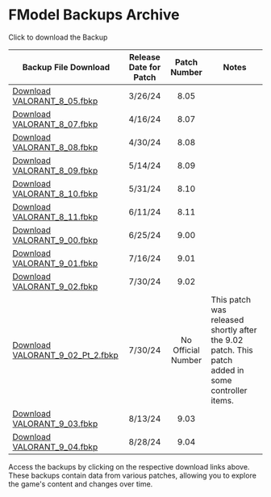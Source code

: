 # FModel Backups Archive

Click to download the Backup

| Backup File Download                                                                                                                       | Release Date for Patch |    Patch Number    | Notes                                                                                            |
| ------------------------------------------------------------------------------------------------------------------------------------------ | :--------------------: | :----------------: | ------------------------------------------------------------------------------------------------ |
| [Download VALORANT_8_05.fbkp](https://github.com/RogueMew/VALORANT-Datamining/raw/main/FModel%20Backups/Data/VALORANT_8_05.fbkp)           |        3/26/24         |        8.05        |
| [Download VALORANT_8_07.fbkp](https://github.com/RogueMew/VALORANT-Datamining/raw/main/FModel%20Backups/Data/VALORANT_8_07.fbkp)           |        4/16/24         |        8.07        |
| [Download VALORANT_8_08.fbkp](https://github.com/RogueMew/VALORANT-Datamining/raw/main/FModel%20Backups/Data/VALORANT_8_08.fbkp)           |        4/30/24         |        8.08        |
| [Download VALORANT_8_09.fbkp](https://github.com/RogueMew/VALORANT-Datamining/raw/main/FModel%20Backups/Data/VALORANT_8_09.fbkp)           |        5/14/24         |        8.09        |
| [Download VALORANT_8_10.fbkp](https://github.com/RogueMew/VALORANT-Datamining/raw/main/FModel%20Backups/Data/VALORANT_8_10.fbkp)           |        5/31/24         |        8.10        |
| [Download VALORANT_8_11.fbkp](https://github.com/RogueMew/VALORANT-Datamining/raw/main/FModel%20Backups/Data/VALORANT_8_11.fbkp)           |        6/11/24         |        8.11        |
| [Download VALORANT_9_00.fbkp](https://github.com/RogueMew/VALORANT-Datamining/raw/main/FModel%20Backups/Data/VALORANT_9_00.fbkp)           |        6/25/24         |        9.00        |
| [Download VALORANT_9_01.fbkp](https://github.com/RogueMew/VALORANT-Datamining/raw/main/FModel%20Backups/Data/VALORANT_9_01.fbkp)           |        7/16/24         |        9.01        |
| [Download VALORANT_9_02.fbkp](https://github.com/RogueMew/VALORANT-Datamining/raw/main/FModel%20Backups/Data/VALORANT_9_02.fbkp)           |        7/30/24         |        9.02        |
| [Download VALORANT_9_02_Pt_2.fbkp](https://github.com/RogueMew/VALORANT-Datamining/raw/main/FModel%20Backups/Data/VALORANT_9_02_Pt_2.fbkp) |        7/30/24         | No Official Number | This patch was released shortly after the 9.02 patch. This patch added in some controller items. |
| [Download VALORANT_9_03.fbkp](https://github.com/RogueMew/VALORANT-Datamining/raw/main/FModel%20Backups/Data/VALORANT_9_03.fbkp)           |        8/13/24         |        9.03        |
| [Download VALORANT_9_04.fbkp](https://github.com/RogueMew/VALORANT-Datamining/raw/main/FModel%20Backups/Data/VALORANT_9_04.fbkp)           |        8/28/24         |        9.04        |

Access the backups by clicking on the respective download links above. These backups contain data from various patches, allowing you to explore the game's content and changes over time.
